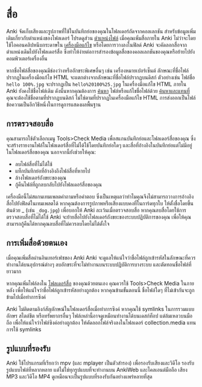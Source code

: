 # สื่อ

Anki จัดเก็บเสียงและรูปภาพที่ใช้ในบันทึกย่อของคุณในโฟลเดอร์ถัดจากคอลเลกชัน สำหรับข้อมูลเพิ่มเติมเกี่ยวกับตำแหน่งของโฟลเดอร์ โปรดดูส่วน [ตำแหน่งไฟล์](files.md#user-data) เมื่อคุณเพิ่มสื่อภายใน Anki ไม่ว่าจะโดยใช้ไอคอนคลิปหนีบกระดาษใน [เครื่องมือแก้ไข](editing.md) หรือโดยการวางลงในฟิลด์ Anki จะคัดลอกสื่อจากตำแหน่งเดิมไปยังโฟลเดอร์สื่อ ซึ่งทำให้ง่ายต่อการสำรองข้อมูลสื่อของคอลเลกชันของคุณหรือย้ายไปยังคอมพิวเตอร์เครื่องอื่น

หากชื่อไฟล์สื่อของคุณมีช่องว่างหรืออักขระพิเศษอื่นๆ เช่น เครื่องหมายเปอร์เซ็นต์ ลักษณะที่ชื่อไฟล์ปรากฏในเครื่องมือแก้ไข HTML จะแตกต่างจากลักษณะที่ชื่อไฟล์ปรากฏบนดิสก์ ตัวอย่างเช่น ไฟล์ชื่อ `hello 100%.jpg` จะปรากฏเป็น `hello%20100%25.jpg` ในเครื่องมือแก้ไข HTML ภายใน Anki ยังคงใช้ชื่อไฟล์เดิม ดังนั้นหากคุณต้องการ [ค้นหา](searching.md) ไฟล์หรือแก้ไขชื่อไฟล์ด้วย [ค้นหาและแทนที่](browsing.md#find-and-replace) คุณจะต้องใช้ชื่อตามที่ปรากฏบนดิสก์ ไม่ใช่ตามที่ปรากฏในเครื่องมือแก้ไข HTML การส่งออกเป็นไฟล์ข้อความเป็นอีกวิธีหนึ่งในการดูการแสดงผลพื้นฐาน

## การตรวจสอบสื่อ

คุณสามารถใช้ตัวเลือกเมนู Tools>Check Media เพื่อสแกนบันทึกย่อและโฟลเดอร์สื่อของคุณ ซึ่งจะสร้างรายงานไฟล์ในโฟลเดอร์สื่อที่ไม่ได้ใช้โดยบันทึกย่อใดๆ และสื่อที่อ้างอิงในบันทึกย่อแต่ไม่มีอยู่ในโฟลเดอร์สื่อของคุณ นอกจากนี้ยังช่วยให้คุณ:

- ลบไฟล์สื่อที่ไม่ได้ใช้
- แท็กบันทึกย่อที่อ้างอิงถึงไฟล์สื่อที่หายไป
- ล้างโฟลเดอร์ถังขยะของคุณ
- กู้คืนไฟล์ที่ถูกลบกลับไปยังโฟลเดอร์สื่อของคุณ

เครื่องมือนี้ไม่สแกนเทมเพลตคำถามหรือคำตอบ ซึ่งเป็นเหตุผลว่าทำไมคุณจึงไม่สามารถวางการอ้างอิงสื่อไปยังฟิลด์ในเทมเพลตได้ หากคุณต้องการรูปภาพหรือเสียงแบบคงที่ในการ์ดทุกใบ ให้ตั้งชื่อโดยขึ้นต้นด้วย \_ (เช่น `_dog.jpg`) เพื่อบอกให้ Anki ละเว้นเมื่อตรวจสอบสื่อ หากคุณลบสื่อโดยใช้การตรวจสอบสื่อที่ไม่ได้ใช้ Anki จะย้ายสื่อไปยังโฟลเดอร์ถังขยะของระบบปฏิบัติการของคุณ เพื่อให้คุณสามารถกู้คืนได้หากคุณลบสื่อที่ไม่ควรลบโดยไม่ได้ตั้งใจ

## การเพิ่มสื่อด้วยตนเอง

เมื่อคุณเพิ่มสื่อผ่านอินเทอร์เฟซของ Anki Anki จะดูแลให้แน่ใจว่าชื่อไฟล์ถูกเข้ารหัสในลักษณะที่ควรทำงานได้บนอุปกรณ์ต่างๆ ลบอักขระที่จะไม่ทำงานบนระบบปฏิบัติการบางระบบ และตัดทอนชื่อไฟล์ที่ยาวมาก

หากคุณเพิ่มไฟล์ลงใน [โฟลเดอร์สื่อ](files.md#user-data) ของคุณด้วยตนเอง คุณควรใช้ Tools>Check Media ในภายหลัง เพื่อให้แน่ใจว่าชื่อไฟล์ถูกเข้ารหัสอย่างถูกต้อง หากคุณข้ามขั้นตอนนี้ ชื่อไฟล์ใดๆ ที่ไม่เข้ากันจะถูกข้ามไปเมื่อทำการซิงค์

Anki ไม่ติดตามลิงก์สัญลักษณ์ในโฟลเดอร์สื่อเมื่อทำการซิงค์ หากคุณใช้ symlinks ในการรวมแบบอักษร สไตล์ชีต หรือทรัพยากรอื่นๆ ไฟล์เหล่านี้อาจดูเหมือนทำงานได้บนเดสก์ท็อป แต่ล้มเหลวบนมือถือ เพื่อให้แน่ใจว่าไฟล์ซิงค์อย่างถูกต้อง ให้คัดลอกไฟล์จริงลงในโฟลเดอร์ collection.media แทนการใช้ symlinks

## รูปแบบที่รองรับ

Anki ใช้โปรแกรมที่เรียกว่า mpv (และ mplayer เป็นตัวสำรอง) เพื่อรองรับเสียงและวิดีโอ รองรับรูปแบบไฟล์ที่หลากหลาย แต่ไม่ใช่ทุกรูปแบบที่จะทำงานบน AnkiWeb และไคลเอนต์มือถือ เสียง MP3 และวิดีโอ MP4 ดูเหมือนจะเป็นรูปแบบที่รองรับกันอย่างแพร่หลายที่สุด
